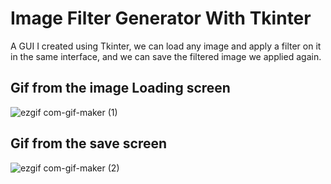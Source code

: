 # Image Filter Generator With Tkinter

A GUI I created using Tkinter, we can load any image and apply a filter on it in the same interface, and we can save the filtered image we applied again.

## Gif from the image Loading screen

![ezgif com-gif-maker (1)](https://user-images.githubusercontent.com/109511544/195848201-f993d94a-894c-49e0-bec5-a797f8efe66c.gif)

## Gif from the save screen

![ezgif com-gif-maker (2)](https://user-images.githubusercontent.com/109511544/195848460-a81b0d83-c2c1-4b52-883c-37453809476b.gif)
